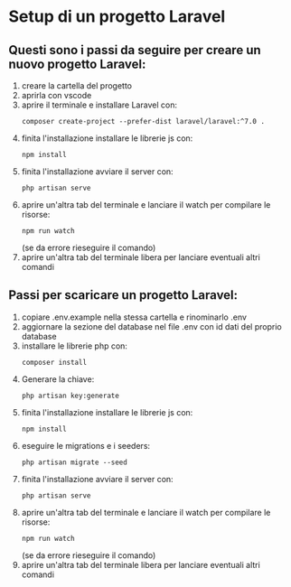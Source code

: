 # Setup di un progetto Laravel
## Questi sono i passi da seguire per creare un nuovo progetto Laravel:
1. creare la cartella del progetto
1. aprirla con vscode
1. aprire il terminale e installare Laravel con:
    ```
	composer create-project --prefer-dist laravel/laravel:^7.0 .
    ```
1. finita l'installazione installare le librerie js con:
    ```
	npm install
    ```
1. finita l'installazione avviare il server con:
    ```
	php artisan serve
    ```
1. aprire un'altra tab del terminale e lanciare il watch per compilare le risorse:
    ```
	npm run watch
    ```
	(se da errore rieseguire il comando)
1. aprire un'altra tab del terminale libera per lanciare eventuali altri comandi



## Passi per scaricare un progetto Laravel:
1. copiare .env.example nella stessa cartella e rinominarlo .env
1. aggiornare la sezione del database nel file .env con id dati del proprio database
1. installare le librerie php con:
	```
    composer install
    ```
1. Generare la chiave:
	```
    php artisan key:generate
    ```
1. finita l'installazione installare le librerie js con:
    ```
	npm install
    ```
1. eseguire le migrations e i seeders:
    ```
    php artisan migrate --seed
    ```
1. finita l'installazione avviare il server con:
    ```
    php artisan serve
    ```
1. aprire un'altra tab del terminale e lanciare il watch per compilare le risorse:
    ```
	npm run watch
    ```
	(se da errore rieseguire il comando)
1. aprire un'altra tab del terminale libera per lanciare eventuali altri comandi
